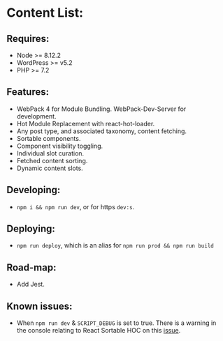 # Content List:

## Requires:

* Node >= 8.12.2
* WordPress >= v5.2
* PHP >= 7.2

## Features:

* WebPack 4 for Module Bundling. WebPack-Dev-Server for development.
* Hot Module Replacement with react-hot-loader.
* Any post type, and associated taxonomy, content fetching.
* Sortable components.
* Component visibility toggling.
* Individual slot curation. 
* Fetched content sorting.
* Dynamic content slots.

## Developing:
* `npm i && npm run dev`, or for https `dev:s`.

## Deploying:
* `npm run deploy`, which is an alias for `npm run prod && npm run build`

## Road-map:
* Add Jest.

## Known issues:
* When `npm run dev` & `SCRIPT_DEBUG` is set to true. There is a warning in the console relating to React Sortable HOC on this [issue](https://github.com/styled-components/styled-components/issues/2154).

